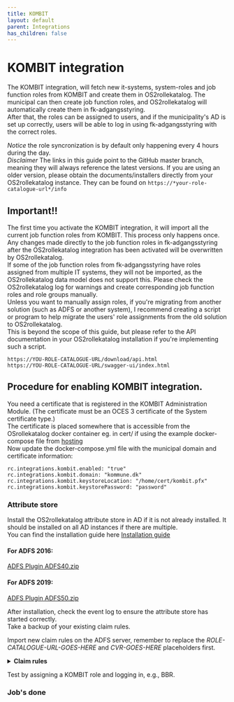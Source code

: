 ```yaml
---
title: KOMBIT
layout: default
parent: Integrations
has_children: false
---
```


# KOMBIT integration
The KOMBIT integration, will fetch new it-systems, system-roles and job function roles from KOMBIT and create them in OS2rollekatalog. The municipal can then create job function roles, and OS2rollekatalog will automatically create them in fk-adgangsstyring.  
After that, the roles can be assigned to users, and if the municipality's AD is set up correctly, users will be able to log in using fk-adgangsstyring with the correct roles.  
  
*Notice* the role syncronization is by default only happening every 4 hours during the day.  
*Disclaimer* The links in this guide point to the GitHub master branch, meaning they will always reference the latest versions. If you are using an older version, please obtain the documents/installers directly from your OS2rollekatalog instance. They can be found on ```https://*your-role-catalogue-url*/info```


## Important!!
The first time you activate the KOMBIT integration, it will import all the current job function roles from KOMBIT. This process only happens once. Any changes made directly to the job function roles in fk-adgangsstyring after the OS2rollekatalog integration has been activated will be overwritten by OS2rollekatalog.  
If some of the job function roles from fk-adgangsstyring have roles assigned from multiple IT systems, they will not be imported, as the OS2rollekatalog data model does not support this. Please check the OS2rollekatalog log for warnings and create corresponding job function roles and role groups manually.  
Unless you want to manually assign roles, if you're migrating from another solution (such as ADFS or another system), I recommend creating a script or program to help migrate the users' role assignments from the old solution to OS2rollekatalog.  
This is beyond the scope of this guide, but please refer to the API documentation in your OS2rollekatalog installation if you're implementing such a script.  

```
https://YOU-ROLE-CATALOGUE-URL/download/api.html
https://YOU-ROLE-CATALOGUE-URL/swagger-ui/index.html
```  


## Procedure for enabling KOMBIT integration. 

You need a certificate that is registered in the KOMBIT Administration Module. (The certificate must be an OCES 3 certificate of the System certificate type.)  
The certificate is placed somewhere that is accessible from the OSrollekatalog docker container eg. in cert/ if using the example docker-compose file from [hosting](../hosting)    
Now update the docker-compose.yml file with the municipal domain and certificate information:  

``` 
rc.integrations.kombit.enabled: "true"
rc.integrations.kombit.domain: "kommune.dk"
rc.integrations.kombit.keystoreLocation: "/home/cert/kombit.pfx"
rc.integrations.kombit.keystorePassword: "password"
``` 
  
### Attribute store
Install the OS2rollekatalog attribute store in AD if it is not already installed. It should be installed on all AD instances if there are multiple.  
You can find the installation guide here [Installation guide](https://github.com/OS2rollekatalog/OS2rollekatalog/raw/refs/heads/master/doc/Rollekataloget%20-%20Anvendelse%20af%20Attribute%20Store.docx)  

#### For ADFS 2016:
[ADFS Plugin ADFS40.zip](https://github.com/OS2rollekatalog/OS2rollekatalog/raw/refs/heads/master/ui/src/main/resources/static/download/ADFS-Plugin-ADFS40.zip)  

#### For ADFS 2019:
[ADFS Plugin ADFS50.zip](https://github.com/OS2rollekatalog/OS2rollekatalog/raw/refs/heads/master/ui/src/main/resources/static/download/ADFS-Plugin-ADFS50.zip)
  
After installation, check the event log to ensure the attribute store has started correctly.  
Take a backup of your existing claim rules.  

Import new claim rules on the ADFS server, remember to replace the *ROLE-CATALOGUE-URL-GOES-HERE* and *CVR-GOES-HERE* placeholders first.  

<details>
<summary><b>Claim rules</b></summary>
<code><pre>
@RuleName = "SpecVer"
 => issue(Type = "dk:gov:saml:attribute:SpecVer", Value = "DK-SAML-2.0", Properties["http://schemas.xmlsoap.org/ws/2005/05/identity/claimproperties/attributename"] = "urn:oasis:names:tc:SAML:2.0:attrname-format:basic");

@RuleName = "AssuranceLevel"
 => issue(Type = "dk:gov:saml:attribute:AssuranceLevel", Value = "3", Properties["http://schemas.xmlsoap.org/ws/2005/05/identity/claimproperties/attributename"] = "urn:oasis:names:tc:SAML:2.0:attrname-format:basic");

@RuleName = "KOMBIT SpecVer"
 => issue(Type = "dk:gov:saml:attribute:KombitSpecVer", Value = "1.0", Properties["http://schemas.xmlsoap.org/ws/2005/05/identity/claimproperties/attributename"] = "urn:oasis:names:tc:SAML:2.0:attrname-format:basic");

@RuleName = "Fetch NameID"
c1:[Type == "http://schemas.microsoft.com/ws/2008/06/identity/claims/windowsaccountname", Issuer == "AD AUTHORITY"]
 => add(store = "RoleCatalogueAttributeStore", types = ("http://ROLE-CATALOGUE-URL-GOES-HERE/nameid"), query = "getNameID", param = c1.Value);

@RuleName = "Issue NameID"
c:[Type == "http://ROLE-CATALOGUE-URL-GOES-HERE/nameid"]
 => issue(Type = "http://schemas.xmlsoap.org/ws/2005/05/identity/claims/nameidentifier", Issuer = c.Issuer, OriginalIssuer = c.OriginalIssuer, Value = c.Value, Properties["http://schemas.xmlsoap.org/ws/2005/05/identity/claimproperties/format"] = "urn:oasis:names:tc:SAML:1.1:nameid-format:X509SubjectName");

@RuleName = "Fetch Roles"
c1:[Type == "http://schemas.microsoft.com/ws/2008/06/identity/claims/windowsaccountname", Issuer == "AD AUTHORITY"]
 => add(store = "RoleCatalogueAttributeStore", types = ("http://ROLE-CATALOGUE-URL-GOES-HERE/oio-bpp"), query = "getBasicPriviligeProfile", param = c1.Value, param = "KOMBIT");

@RuleName = "Issue Roles"
c:[Type == "http://ROLE-CATALOGUE-URL-GOES-HERE/oio-bpp"]
 => issue(Type = "dk:gov:saml:attribute:Privileges_intermediate", Issuer = c.Issuer, OriginalIssuer = c.OriginalIssuer, Value = c.Value, Properties["http://schemas.xmlsoap.org/ws/2005/05/identity/claimproperties/attributename"] = "urn:oasis:names:tc:SAML:2.0:attrname-format:basic", Properties["http://schemas.xmlsoap.org/ws/2005/05/identity/claimproperties/spnamequalifier"] = "Privileges");

@RuleName = "CVR"
 => issue(Type = "dk:gov:saml:attribute:CvrNumberIdentifier", Value = "CVR-GOES-HERE", Properties["http://schemas.xmlsoap.org/ws/2005/05/identity/claimproperties/attributename"] = "urn:oasis:names:tc:SAML:2.0:attrname-format:basic");

</pre></code>
</details>


Test by assigning a KOMBIT role and logging in, e.g., BBR.  

### Job's done